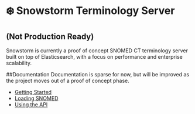 # ❄️ Snowstorm Terminology Server

## (Not Production Ready)

Snowstorm is currently a proof of concept SNOMED CT terminology server built on top of Elasticsearch, with a focus on performance and enterprise scalability.


##Documentation 
Documentation is sparse for now, but will be improved as the project moves out of a proof of concept phase.

- [Getting Started](getting-started.md)
- [Loading SNOMED](loading-snomed.md)
- [Using the API](using-the-api.md)

